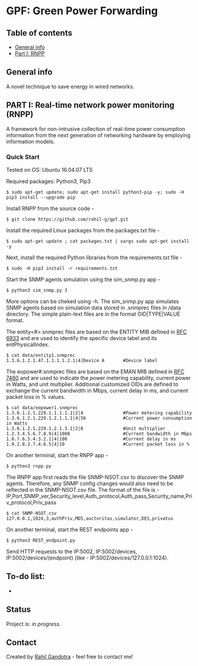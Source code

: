 # GPF: Green Power Forwarding

## Table of contents
* [General info](#general-info)
* [Part I: RNPP](#part-i-real-time-network-power-monitoring-rnpp)

## General info
A novel technique to save energy in wired networks.

## PART I: Real-time network power monitoring (RNPP)
A framework for non-intrusive collection of real-time power consumption information from the next generation of networking hardware by employing information models.

### Quick Start

Tested on OS: Ubuntu 16.04.07 LTS

Required packages:
Python3, 
Pip3
```
$ sudo apt-get update; sudo apt-get install python3-pip -y; sudo -H pip3 install --upgrade pip
```

Install RNPP from the source code -
```
$ git clone https://github.com/rahil-g/gpf.git
```

Install the required Linux packages from the packages.txt file -
```
$ sudo apt-get update ; cat packages.txt | xargs sudo apt-get install -y
```

Next, install the required Python libraries from the requirements.txt file -
```
$ sudo -H pip3 install -r requirements.txt
```

Start the SNMP agents simulation using the sim_snmp.py app -
```
$ python3 sim_snmp.py 3
```
More options can be cheked using -h. The sim_snmp.py app simulates SNMP agents based on simulation data stored in .snmprec files in /data directory. The simple plain-text files are in the format OID|TYPE|VALUE format.

The entity<#>.snmprec files are based on the ENTITY MIB defined in [RFC 6933](https://tools.ietf.org/html/rfc6933) and are used to identify the specific device label and its entPhysicalIndex.

```
$ cat data/entity1.snmprec
1.3.6.1.2.1.47.1.1.1.1.2.1|4|Device A       #Device label
```
The eopower#.snmprec files are based on the EMAN MIB defined in [RFC 7460](https://tools.ietf.org/html/rfc7460) and are used to indicate the power metering capability, current power in Watts, and unit multiplier. Additional customized OIDs are defined to exchange the current bandwidth in Mbps, current delay in ms, and current packet loss in % values.
```
$ cat data/eopower1.snmprec
1.3.6.1.2.1.229.1.1.1.1.1|2|4               #Power metering capability
1.3.6.1.2.1.229.1.2.1.1.1|4|50              #Current power consumption in Watts
1.3.6.1.2.1.229.1.2.1.3.1|2|0               #Unit multiplier
1.2.3.4.5.6.7.8.9|4|1000                    #Current bandwidth in Mbps
1.8.7.6.5.4.3.2.1|4|100                     #Current delay in ms
1.9.2.8.3.7.4.6.5|4|10                      #Current packet loss in %
```

On another terminal, start the RNPP app -
```
$ python3 rnpp.py
```
The RNPP app first reads the file SNMP-NSOT.csv to discover the SNMP agents. Therefore, any SNMP config changes would also need to be reflected in the SNMP-NSOT.csv file. The format of the file is - IP,Port,SNMP_ver,Security_level,Auth_protocol,Auth_pass,Security_name,Priv_protocol,Priv_pass
```
$ cat SNMP-NSOT.csv
127.0.0.1,1024,3,authPriv,MD5,auctoritas,simulator,DES,privatus
```

On another terminal, start the REST endpoints app -
```
$ python3 REST_endpoint.py
```
Send HTTP requests to the IP:5002, IP:5002/devices, IP:5002/devices/(endpoint) (like - IP:5002/devices/127.0.0.1:1024).

## To-do list:
* 

## Status
Project is: _in progress_.

## Contact
Created by [Rahil Gandotra](mailto:rahil.gandotra@colorado.edu) - feel free to contact me!
